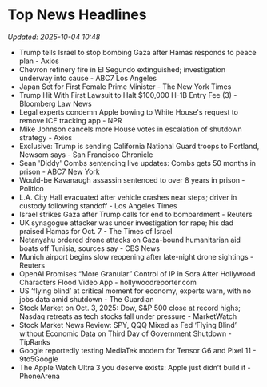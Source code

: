 # Top News Headlines

_Updated: 2025-10-04 10:48_

- Trump tells Israel to stop bombing Gaza after Hamas responds to peace plan - Axios
- Chevron refinery fire in El Segundo extinguished; investigation underway into cause - ABC7 Los Angeles
- Japan Set for First Female Prime Minister - The New York Times
- Trump Hit With First Lawsuit to Halt $100,000 H-1B Entry Fee (3) - Bloomberg Law News
- Legal experts condemn Apple bowing to White House's request to remove ICE tracking app - NPR
- Mike Johnson cancels more House votes in escalation of shutdown strategy - Axios
- Exclusive: Trump is sending California National Guard troops to Portland, Newsom says - San Francisco Chronicle
- Sean 'Diddy' Combs sentencing live updates: Combs gets 50 months in prison - ABC7 New York
- Would-be Kavanaugh assassin sentenced to over 8 years in prison - Politico
- L.A. City Hall evacuated after vehicle crashes near steps; driver in custody following standoff - Los Angeles Times
- Israel strikes Gaza after Trump calls for end to bombardment - Reuters
- UK synagogue attacker was under investigation for rape; his dad praised Hamas for Oct. 7 - The Times of Israel
- Netanyahu ordered drone attacks on Gaza-bound humanitarian aid boats off Tunisia, sources say - CBS News
- Munich airport begins slow reopening after late-night drone sightings - Reuters
- OpenAI Promises “More Granular” Control of IP in Sora After Hollywood Characters Flood Video App - hollywoodreporter.com
- US ‘flying blind’ at critical moment for economy, experts warn, with no jobs data amid shutdown - The Guardian
- Stock Market on Oct. 3, 2025: Dow, S&P 500 close at record highs; Nasdaq retreats as tech stocks fall under pressure - MarketWatch
- Stock Market News Review: SPY, QQQ Mixed as Fed ‘Flying Blind’ without Economic Data on Third Day of Government Shutdown - TipRanks
- Google reportedly testing MediaTek modem for Tensor G6 and Pixel 11 - 9to5Google
- The Apple Watch Ultra 3 you deserve exists: Apple just didn’t build it - PhoneArena